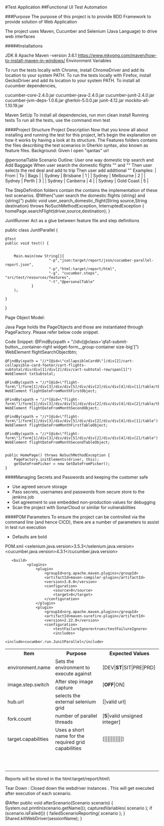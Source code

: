 #Test Application
##Functional UI Test Automation

###Purpose
The purpose of this project is to provide BDD Framework to provide solution of Web Application

The project uses Maven, Cucumber and Selenium (Java Language) to drive web interfaces

#####Installations

JDK 8 Apache Maven -version 3.6.1 https://www.mkyong.com/maven/how-to-install-maven-in-windows/ Environment Variables

To run the tests locally with Chrome, install ChromeDriver and add its location to your system PATH.
To run the tests locally with Firefox, install GeckoDriver and add its location to your system PATH.
To install all cucumber dependencies,

cucumber-core-2.4.0.jar
cucumber-java-2.4.0.jar
cucumber-junit-2.4.0.jar
cucumber-jvm-deps-1.0.6.jar
gherkin-5.0.0.jar
junit-4.12.jar
mockito-all-1.10.19.jar


Maven SetUp
To install all dependencies, run mvn clean install
Running tests To run all the tests, use the command mvn test

####Project Structure
Project Description Now that you know all about installing and running the test for this project, let’s begin the explanation on how it works by having a look at its structure.
The Features folders contains the files describing the test scenarios in Gherkin syntax, also known as feature files.
  Background:
    Given I open "qantas" url

  @personalTable
  Scenario Outline: User one way domestic trip search and Add Baggage
    When user search the domestic flights "<From>" and "<To>"
    Then user selects the red deal and add to trip
    Then user add additional "<Bags>"
    Examples:
      | From   |  To        | Bags |
      | Sydney | Brisbane   |  1   |
      | Sydney | Melbourne  |  2   |
      | Sydney | Perth      |  3   |
      | Sydney | Canberra   |  4   |
      | Sydney | Gold Coast |  5   |


The StepDefinition folders contain the contains the implementation of these test scenarios.
   @When("user search the domestic flights {string} and {string}")
    public void user_search_domestic_flight(String source,String destination) throws NoSuchMethodException, InterruptedException {
        homePage.searchFlight(driver,source,destination);
    }


JunitRunner
Act as a glue between feature file and step definitions

public class JunitParallel {

    @Test
    public void test() {


        Main.main(new String[]{
                        "-p","json:target/report/json/cucumber-parallel-report.json",
                        "-p","html:target/report/html",
                        "-g", "cucumber.steps", "src/test/resources/features",
                        "-t","@personalTable"
                }
        );

    }

}


Page Object Model:

Java Page holds the PageObjects and those are instantiated through  PageFactory. Please refer below code snippet.

Code Snippet:
    @FindBy(xpath = "//div[@class='qfa1-submit-button__container-right widget-form__group-container size-big']")
    WebElement flightSearchObjectbtn;

    @FindBy(xpath = "//*[@id=\"collapsibleCard0\"]/div[2]/cart-collapsible-card-footer/cart-flights-subtotal/div/div[1]/div[2]/div/cart-subtotal-row/span[1]")
    WebElement txtSubtotal;

    @FindBy(xpath = "//*[@id=\"flight-form\"]/form[1]/div[3]/div/div[5]/div/div[2]/div/div[4]/div[1]/table/tbody/tr[1]/th")
    WebElement flightDateFromMonthFirstObject;

    @FindBy(xpath = "//*[@id=\"flight-form\"]/form[1]/div[3]/div/div[5]/div/div[2]/div/div[4]/div[2]/table/tbody/tr[1]/th")
    WebElement flightDateFromMonthSecondObject;

    @FindBy(xpath = "//*[@id=\"flight-form\"]/form[1]/div[3]/div/div[5]/div/div[2]/div/div[4]/div[1]/table")
    WebElement flightDateFromMonthFirstTableObject;

    @FindBy(xpath = "//*[@id=\"flight-form\"]/form[1]/div[3]/div/div[5]/div/div[2]/div/div[4]/div[2]/table")    WebElement flightDateFromMonthSecondTableObject;


    public HomePage() throws NoSuchMethodException {
        PageFactory.initElements(driver, this);
        getDateFromPicker = new GetDateFromPicker();
    }



####Managing Secrets and Passwords and keeping the customer safe
* Use agreed secure storage
* Pass secrets, usernames and passwords from secure store to the jenkins job
* Get agreement to use embedded non-production values for debugging
* Scan the project with SonarCloud or similar for vulnerabilities



####POM Parameters
To ensure the project can be controlled via the command line (and hence CICD), there are a number of parameters to assist in test run execution

* Defaults are bold


POM.xml
      <selenium.java.version>3.5.3</selenium.java.version>
      <cucumber.java.version>4.3.1</cucumber.java.version>

       <build>
              <plugins>
                  <plugin>
                      <groupId>org.apache.maven.plugins</groupId>
                      <artifactId>maven-compiler-plugin</artifactId>
                      <version>3.8.0</version>
                      <configuration>
                          <source>8</source>
                          <target>8</target>
                      </configuration>
                  </plugin>
                  <plugin>
                      <groupId>org.apache.maven.plugins</groupId>
                      <artifactId>maven-surefire-plugin</artifactId>
                      <version>2.22.0</version>
                      <configuration>
                          <testFailureIgnore>true</testFailureIgnore>
                          <includes>
                              <include>cucumber.run.JunitParallel</include>

<table>
 <tr>
  <th>Item</th>
  <th>Purpose</th>
  <th>Expected Values</th>
 </tr>
 <tr>
  <td>environment.name</td>
  <td>Sets the environment to execute against</td>
  <td>[DEV|<b>ST</b>|SIT|PRE|PRD]</td>
 </tr>
 <tr>
  <td>image.step.switch</td>
  <td>After step image capture</td>
  <td>[<b>OFF</b>|ON]</td>
 </tr>
 <tr>
  <td>hub.url</td>
  <td>selects the external selenium grid</td>
  <td>[|valid url]</td>
 </tr>
 <tr>
  <td>fork.count</td>
  <td>number of parallel threads</td>
  <td>[<b>5</b>|valid unsigned integer]</td>
 </tr>
 <tr>
  <td>target.capabilities</td>
  <td>Uses a short name for the required grid capabilities</td>
  <td>[|||||||||||]</td>
 </tr>
 <tr>
  <td></td>
  <td></td>
  <td></td>
 </tr>
 <tr>
  <td></td>
  <td></td>
  <td></td>
 </tr>
 <tr>
  <td></td>
  <td></td>
  <td></td>
 </tr>
 <tr>
  <td></td>
  <td></td>
  <td></td>
 </tr>
 <tr>
  <td></td>
  <td></td>
  <td></td>
 </tr>
 <tr>
  <td></td>
  <td></td>
  <td></td>
 </tr>
 <tr>
  <td></td>
  <td></td>
  <td></td>
 </tr>
 <tr>
  <td></td>
  <td></td>
  <td></td>
 </tr>
 <tr>
  <td></td>
  <td></td>
  <td></td>
 </tr>
 <tr>
  <td></td>
  <td></td>
  <td></td>
 </tr>
</table>
Reports will be stored in the html:target/report/html\

Tear Down : Closed down the webdriver instances . This will get executed after execution of each scenario.

 @After
    public void afterScenario(Scenario scenario) {
        System.out.println(scenario.getName());
        capturedVariables( scenario );
        if (scenario.isFailed()) {
           failedScenarioReporting( scenario );
        }
        Shared.killWebDriver(sessionName);
    }


